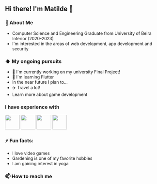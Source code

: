 ## Hi there! I'm Matilde 👋

### 📖 About Me
* Computer Science and Engineering Graduate from University of Beira Interior (2020-2023)
* I'm interested in the areas of web development, app development and security

### ⬆ My ongoing pursuits
* 🔭 I'm currently working on my university Final Project!
* 🌱 I'm learning Flutter
* In the near future I plan to...
*   ✈️ Travel a lot!
*   Learn more about game development

### I have experience with
<img src= "https://github.com/matzro/matzro/assets/77325729/e7876c56-e3c6-4f8b-9f34-d40fcc33a024" widht="48" height="48">
<img src= "https://github.com/matzro/matzro/assets/77325729/51acccd2-8f09-4660-82f6-111c68c68200" widht="48" height="48">
<img src= "https://github.com/matzro/matzro/assets/77325729/7c51e3ed-58c7-434a-946c-d611d133be4e" widht="48" height="48">
<img src= "https://github.com/matzro/matzro/assets/77325729/eed1f8ed-f112-4946-af56-66a49deb6917" widht="48" height="48">


### ⚡ Fun facts:
* I love video games
* Gardening is one of my favorite hobbies
* I am gaining interest in yoga

### 📫 How to reach me



<!--
**khajiits/khajiits** is a ✨ _special_ ✨ repository because its `README.md` (this file) appears on your GitHub profile.

Here are some ideas to get you started:

- 🔭 I’m currently working on ...
- 🌱 I’m currently learning ...
- 👯 I’m looking to collaborate on ...
- 🤔 I’m looking for help with ...
- 💬 Ask me about ...
- 📫 How to reach me: ...
- 😄 Pronouns: ...
- ⚡ Fun fact: ...
-->
